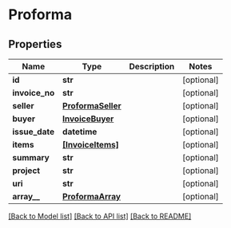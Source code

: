 # Proforma


## Properties
Name | Type | Description | Notes
------------ | ------------- | ------------- | -------------
**id** | **str** |  | [optional] 
**invoice_no** | **str** |  | [optional] 
**seller** | [**ProformaSeller**](ProformaSeller.md) |  | [optional] 
**buyer** | [**InvoiceBuyer**](InvoiceBuyer.md) |  | [optional] 
**issue_date** | **datetime** |  | [optional] 
**items** | [**[InvoiceItems]**](InvoiceItems.md) |  | [optional] 
**summary** | **str** |  | [optional] 
**project** | **str** |  | [optional] 
**uri** | **str** |  | [optional] 
**array__** | [**ProformaArray**](ProformaArray.md) |  | [optional] 

[[Back to Model list]](../README.md#documentation-for-models) [[Back to API list]](../README.md#documentation-for-api-endpoints) [[Back to README]](../README.md)


